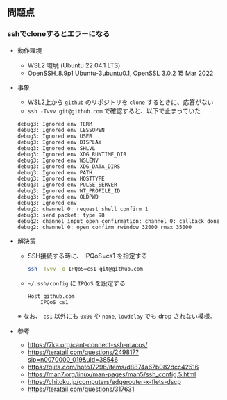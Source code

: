 ## 問題点

### sshでcloneするとエラーになる

* 動作環境
   + WSL2 環境 (Ubuntu 22.04.1 LTS)
   + OpenSSH_8.9p1 Ubuntu-3ubuntu0.1, OpenSSL 3.0.2 15 Mar 2022

* 事象
    + WSL2上から `github` のリポジトリを `clone` するときに、応答がない
    + `ssh -Tvvv git@github.com` で確認すると、以下で止まっていた

    ```
    debug3: Ignored env TERM
    debug3: Ignored env LESSOPEN
    debug3: Ignored env USER
    debug3: Ignored env DISPLAY
    debug3: Ignored env SHLVL
    debug3: Ignored env XDG_RUNTIME_DIR
    debug3: Ignored env WSLENV
    debug3: Ignored env XDG_DATA_DIRS
    debug3: Ignored env PATH
    debug3: Ignored env HOSTTYPE
    debug3: Ignored env PULSE_SERVER
    debug3: Ignored env WT_PROFILE_ID
    debug3: Ignored env OLDPWD
    debug3: Ignored env _
    debug2: channel 0: request shell confirm 1
    debug3: send packet: type 98
    debug2: channel_input_open_confirmation: channel 0: callback done
    debug2: channel 0: open confirm rwindow 32000 rmax 35000
    ```

* 解決策
    + SSH接続する時に、 IPQoS=cs1 を指定する
    
        ```sh
        ssh -Tvvv -o IPQoS=cs1 git@github.com
        ```

    + `~/.ssh/config` に `IPQoS` を設定する

        ```text:~/.ssh/config
        Host github.com
            IPQoS cs1
        ```

    ※ なお、 `cs1` 以外にも `0x00` や `none`, `lowdelay` でも drop されない模様。

* 参考
    + https://7ka.org/cant-connect-ssh-macos/
    + https://teratail.com/questions/249817?sip=n0070000_019&uid=38546
    + https://qiita.com/hoto17296/items/d8874a67b082dcc42516
    + https://man7.org/linux/man-pages/man5/ssh_config.5.html
    + https://chitoku.jp/computers/edgerouter-x-flets-dscp
    + https://teratail.com/questions/317631